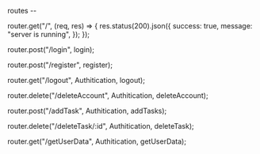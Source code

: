 routes --

router.get("/", (req, res) => {
    res.status(200).json({
      success: true,
      message: "server is running",
    });
  });

<!-- for login -->
router.post("/login", login);

<!-- for register -->
router.post("/register", register);

<!-- for logout -->
router.get("/logout", Authitication, logout);

<!-- for delete account -->
router.delete("/deleteAccount", Authitication, deleteAccount);

<!-- for add task -->
router.post("/addTask", Authitication, addTasks);

<!-- for delete task -->
router.delete("/deleteTask/:id", Authitication, deleteTask);

<!-- for get user all data -->
router.get("/getUserData", Authitication, getUserData);
